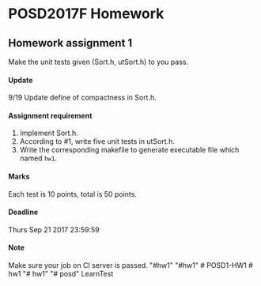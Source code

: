 # POSD2017F Homework

## Homework assignment 1

Make the unit tests given (Sort.h, utSort.h) to you pass.

#### Update
9/19 Update define of compactness in Sort.h.

#### Assignment requirement

 1. Implement Sort.h.
 2. According to #1, write five unit tests in utSort.h.
 3. Write the corresponding makefile to generate executable file which named `hw1`.

#### Marks

Each test is 10 points, total is 50 points.

#### Deadline

Thurs Sep 21 2017 23:59:59

#### Note

Make sure your job on CI server is passed.
"#hw1"
"#hw1"
#   P O S D 1 - H W 1  
 #   h w 1  
 "# hw1" 
"# posd" 
L e a r n T e s t  
 